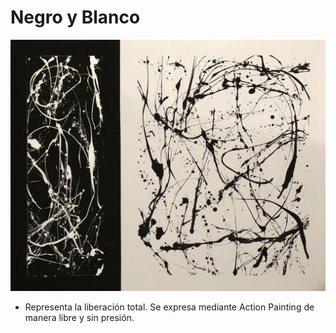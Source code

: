 # Negro y Blanco

![](./img/09/Black.jpg)

- Representa la liberación total. Se expresa mediante Action Painting de manera libre y sin presión.

